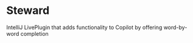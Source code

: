 # Steward
IntelliJ LivePlugin that adds functionality to Copilot by offering word-by-word completion
